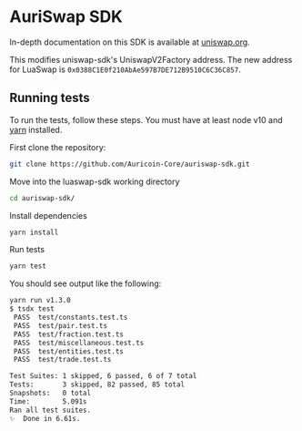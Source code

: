 # AuriSwap SDK

In-depth documentation on this SDK is available at [uniswap.org](https://uniswap.org/docs/v2/SDK/getting-started/).

This modifies uniswap-sdk's UniswapV2Factory address. The new address for LuaSwap is  `0x0388C1E0f210AbAe597B7DE712B9510C6C36C857`.

## Running tests

To run the tests, follow these steps. You must have at least node v10 and [yarn](https://yarnpkg.com/) installed.

First clone the repository:

```sh
git clone https://github.com/Auricoin-Core/auriswap-sdk.git
```

Move into the luaswap-sdk working directory

```sh
cd auriswap-sdk/
```

Install dependencies

```sh
yarn install
```

Run tests

```sh
yarn test
```

You should see output like the following:

```sh
yarn run v1.3.0
$ tsdx test
 PASS  test/constants.test.ts
 PASS  test/pair.test.ts
 PASS  test/fraction.test.ts
 PASS  test/miscellaneous.test.ts
 PASS  test/entities.test.ts
 PASS  test/trade.test.ts

Test Suites: 1 skipped, 6 passed, 6 of 7 total
Tests:       3 skipped, 82 passed, 85 total
Snapshots:   0 total
Time:        5.091s
Ran all test suites.
✨  Done in 6.61s.
```